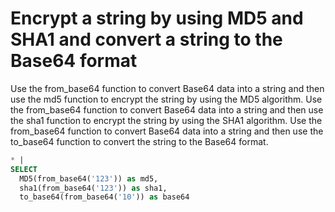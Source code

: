 # Encrypt a string by using MD5 and SHA1 and convert a string to the Base64 format

Use the from_base64 function to convert Base64 data into a string and then use the md5 function to encrypt the string by using the MD5 algorithm. Use the from_base64 function to convert Base64 data into a string and then use the sha1 function to encrypt the string by using the SHA1 algorithm. Use the from_base64 function to convert Base64 data into a string and then use the to_base64 function to convert the string to the Base64 format.

```SQL
* |
SELECT
  MD5(from_base64('123')) as md5,
  sha1(from_base64('123')) as sha1,
  to_base64(from_base64('10')) as base64
```
